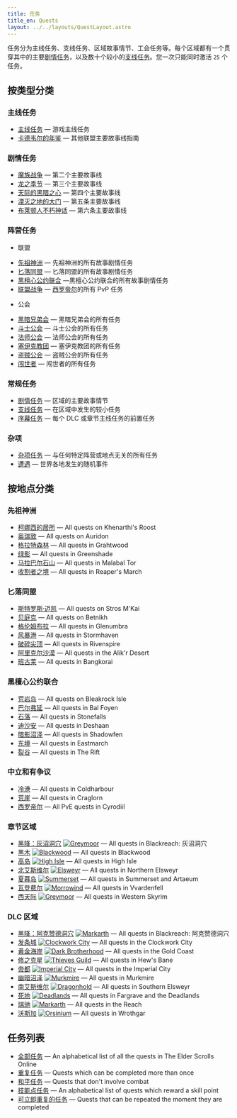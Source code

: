```yaml
---
title: 任务
title_en: Quests
layout: ../../layouts/QuestLayout.astro
---
```


任务分为主线任务、支线任务、区域故事情节、工会任务等。每个区域都有一个贯穿其中的主要[剧情任务](/quest/story-quest)，以及数十个较小的[支线任务](/quest/side-quest)。您一次只能同时激活
<code>25</code> 个任务。

## 按类型分类

### 主线任务

- [主线任务](/quest/main-quest) — 游戏主线任务
- [卡德韦尔的年鉴](/quest/cadwell-s-almanac) — 其他联盟主要故事线指南

### 剧情任务

- [魔族战争](/quest/daedric-war-storyline) — 第二个主要故事线
- [龙之季节](/quest/season-of-the-dragon) — 第三个主要故事线
- [天际的黑暗之心](/quest/dark-heart-of-skyrim) — 第四个主要故事线
- [湮灭之地的大门](/quest/gates-of-oblivion) — 第五条主要故事线
- [布莱顿人不朽神话](/quest/legacy-of-the-bretons) — 第六条主要故事线

### 阵营任务

- 联盟

* [先祖神洲](/wiki/Online:Aldmeri_Dominion#Quest) — 先祖神洲的所有故事剧情任务
* [匕落同盟](/wiki/Online:Daggerfall_Covenant#Quest) — 匕落同盟的所有故事剧情任务
* [黑檀心公约联合](/wiki/Online:Ebonheart_Pact#Quest) —黑檀心公约联合的所有故事剧情任务
* [联盟战争](/wiki/Online:Alliance_War#Quest) — [西罗帝尔](/location/cyrodiil)的所有 PvP 任务

- 公会

* [黑暗兄弟会](/wiki/Online:Dark_Brotherhood#Quest) — 黑暗兄弟会的所有任务
* [斗士公会](/wiki/Online:Fighters_Guild#Quest) — 斗士公会的所有任务
* [法师公会](/wiki/Online:Mages_Guild#Quest) — 法师公会的所有任务
* [塞伊克教团](/wiki/Online:Psijic_Order#Quest) — 塞伊克教团的所有任务
* [盗贼公会](/wiki/Online:Thieves_Guild#Quest) — 盗贼公会的所有任务
* [闯世者](/wiki/Online:Undaunted#Quest) — 闯世者的所有任务

### 常规任务

- [剧情任务](/quest/story-quest) — 区域的主要故事情节
- [支线任务](/quest/side-quest) — 在区域中发生的较小任务
- [序幕任务](/quest/prologue-quest) — 每个 DLC 或章节主线任务的前置任务

### 杂项

- [杂项任务](/quest/miscellaneous-quest) — 与任何特定阵营或地点无关的所有任务
- [遭遇](/quest/encounter) — 世界各地发生的随机事件

## 按地点分类

### 先祖神洲

- [柯娜西的居所](/wiki/Online:Khenarthi%27s_Roost#Quests "柯娜西的居所 (Khenarthi's Roost)") — All quests on Khenarthi's
  Roost
- [奥瑞敦](/wiki/Online:Auridon#Quests "奥瑞敦 (Auridon)") — All quests on Auridon
- [格拉特森林](/wiki/Online:Grahtwood#Quests "格拉特森林 (Grahtwood)") — All quests in Grahtwood
- [绿影](/wiki/Online:Greenshade#Quests "绿影 (Greenshade)") — All quests in Greenshade
- [马拉巴尔石山](/wiki/Online:Malabal_Tor#Quests "马拉巴尔石山 (Malabal Tor)") — All quests in Malabal Tor
- [收割者之境](/wiki/Online:Reaper%27s_March#Quests "收割者之境 (Reaper's March)") — All quests in Reaper's March

### 匕落同盟

- [斯特罗斯·迈凯](/wiki/Online:Stros_M%27Kai#Quests "斯特罗斯·迈凯 (Stros M'Kai)") — All quests on Stros M'Kai
- [贝庭克](/wiki/Online:Betnikh#Quests "贝庭克 (Betnikh)") — All quests on Betnikh
- [格伦姆布拉](/wiki/Online:Glenumbra#Quests "格伦姆布拉 (Glenumbra)") — All quests in Glenumbra
- [风暴港](/wiki/Online:Stormhaven#Quests "风暴港 (Stormhaven)") — All quests in Stormhaven
- [破碎尖顶](/wiki/Online:Rivenspire#Quests "破碎尖顶 (Rivenspire)") — All quests in Rivenspire
- [阿里克尔沙漠](/wiki/Online:Alik%27r_Desert#Quests "阿里克尔沙漠 (Alik'r Desert)") — All quests in the Alik'r Desert
- [班古莱](/wiki/Online:Bangkorai#Quests "班古莱 (Bangkorai)") — All quests in Bangkorai

### 黑檀心公约联合

- [荒岩岛](/wiki/Online:Bleakrock_Isle#Quests "荒岩岛 (Bleakrock Isle)") — All quests on Bleakrock Isle
- [巴尔弗延](/wiki/Online:Bal_Foyen#Quests "巴尔弗延 (Bal Foyen)") — All quests in Bal Foyen
- [石落](/wiki/Online:Stonefalls#Quests "石落 (Stonefalls)") — All quests in Stonefalls
- [迪沙安](/wiki/Online:Deshaan#Quests "迪沙安 (Deshaan)") — All quests in Deshaan
- [暗影沼泽](/wiki/Online:Shadowfen#Quests "暗影沼泽 (Shadowfen)") — All quests in Shadowfen
- [东境](/wiki/Online:Eastmarch#Quests "东境 (Eastmarch)") — All quests in Eastmarch
- [裂谷](/wiki/Online:The_Rift#Quests "裂谷 (The Rift)") — All quests in The Rift

### 中立和有争议

- [冷港](/wiki/Online:Coldharbour#Quests "冷港 (Coldharbour)") — All quests in Coldharbour
- [荒崖](/wiki/Online:Craglorn#Quests "荒崖 (Craglorn)") — All quests in Craglorn
- [西罗帝尔](/wiki/Online:Cyrodiil#Quests "西罗帝尔 (Cyrodiil)") — All PvE quests in Cyrodiil

### 章节区域

- [黑降：灰沼洞穴](/wiki/Online:Blackreach:_Greymoor_Caverns#Quests "黑降：灰沼洞穴 (Blackreach: Greymoor Caverns)")
  [![Greymoor](//images.uesp.net/thumb/0/02/ON-icon-alliance-Solitude.png)](/wiki/Online:Greymoor "灰沼 (Greymoor)") —
  All quests in Blackreach: 灰沼洞穴
- [黑木](/wiki/Online:Blackwood#Quests "黑木 (Blackwood)")
  [![Blackwood](//images.uesp.net/thumb/e/ec/ON-icon-Blackwood_02.png)](/wiki/Online:Blackwood_(Chapter) "黑木 (Blackwood)")
  — All quests in Blackwood
- [高岛](/wiki/Online:High_Isle#Quests "高岛 (High Isle)")
  [![High Isle](//images.uesp.net/thumb/e/e7/ON-icon-Zone_DLC.png)](/location/high-isle "高岛 (High Isle)") — All quests
  in High Isle
- [北艾斯维尔](/wiki/Online:Northern_Elsweyr#Quests "北艾斯维尔 (Northern Elsweyr)")
  [![Elsweyr](//images.uesp.net/thumb/9/98/ON-icon-alliance-Elsweyr.png)](/wiki/Online:Elsweyr "艾斯维尔 (Elsweyr)") —
  All quests in Northern Elsweyr
- [夏暮岛](/wiki/Online:Summerset#Quests "夏暮岛 (Summerset)")
  [![Summerset](//images.uesp.net/thumb/8/8c/ON-icon-alliance-Alinor.png)](/wiki/Online:Summerset_(Chapter) "夏暮岛 (Summerset)")
  — All quests in Summerset and Artaeum
- [瓦登费尔](/wiki/Online:Vvardenfell#Quests "瓦登费尔 (Vvardenfell)")
  [![Morrowind](//images.uesp.net/thumb/3/3e/ON-icon-alliance-Vivec.png)](/wiki/Online:Morrowind "晨风 (Morrowind)") —
  All quests in Vvardenfell
- [西天际](/wiki/Online:Western_Skyrim#Quests "西天际 (Western Skyrim)")
  [![Greymoor](//images.uesp.net/thumb/0/02/ON-icon-alliance-Solitude.png)](/wiki/Online:Greymoor "灰沼 (Greymoor)") —
  All quests in Western Skyrim

### DLC 区域

- [黑降：阿克赞德洞穴](/wiki/Online:Blackreach:_Arkthzand_Cavern#Quests "黑降：阿克赞德洞穴 (Blackreach: Arkthzand Cavern)")
  [![Markarth](//images.uesp.net/thumb/d/d3/ON-icon-Markarth_02.png)](/wiki/Online:Markarth_(DLC) "马卡斯城 (Markarth)")
  — All quests in Blackreach: 阿克赞德洞穴
- [发条城](/wiki/Online:Clockwork_City#Quests "发条城 (Clockwork City)")
  [![Clockwork City](//images.uesp.net/thumb/8/8a/ON-icon-Sotha_Sil.png)](/wiki/Online:Clockwork_City_(DLC) "发条城 (Clockwork City)")
  — All quests in the Clockwork City
- [黄金海岸](/wiki/Online:Gold_Coast#Quests "黄金海岸 (Gold Coast)")
  [![Dark Brotherhood](//images.uesp.net/thumb/f/f2/ON-mapicon-Dark_Brotherhood.png)](/wiki/Online:Dark_Brotherhood_(DLC) "黑暗兄弟会 (Dark Brotherhood)")
  — All quests in the Gold Coast
- [修之克星](/wiki/Online:Hew%27s_Bane#Quests "修之克星 (Hew's Bane)")
  [![Thieves Guild](//images.uesp.net/thumb/5/52/ON-icon-ThievesGuild.png)](/wiki/Online:Thieves_Guild_(DLC) "盗贼公会 (Thieves Guild)")
  — All quests in Hew's Bane
- [帝都](/wiki/Online:Imperial_City#Quests "帝都 (Imperial City)")
  [![Imperial City](//images.uesp.net/thumb/4/45/ON-mapicon-ImperialCity.png)](/wiki/Online:Imperial_City_(DLC) "帝都 (Imperial City)")
  — All quests in the Imperial City
- [幽暗沼泽](/wiki/Online:Murkmire#Quests "幽暗沼泽 (Murkmire)")
  [![Murkmire](//images.uesp.net/thumb/b/b7/ON-icon-Murkmire_02.png)](/wiki/Online:Murkmire_(DLC) "幽暗沼泽 (Murkmire)")
  — All quests in Murkmire
- [南艾斯维尔](/wiki/Online:Southern_Elsweyr#Quests "南艾斯维尔 (Southern Elsweyr)")
  [![Dragonhold](//images.uesp.net/thumb/8/83/ON-icon-Dragonhold_02.png)](/wiki/Online:Dragonhold "龙之要塞 (Dragonhold)")
  — All quests in Southern Elsweyr
- [死地](/wiki/Online:The_Deadlands#Quests "死地 (The Deadlands)")
  [![Deadlands](//images.uesp.net/thumb/e/e7/ON-icon-Zone_DLC.png)](/wiki/Online:Deadlands "死地 (Deadlands)") — All
  quests in Fargrave and the Deadlands
- [瑞驰](/wiki/Online:The_Reach#Quests "瑞驰 (The Reach)")
  [![Markarth](//images.uesp.net/thumb/d/d3/ON-icon-Markarth_02.png)](/wiki/Online:Markarth_(DLC) "马卡斯城 (Markarth)")
  — All quests in the Reach
- [沃斯加](/wiki/Online:Wrothgar#Quests "沃斯加 (Wrothgar)")
  [![Orsinium](//images.uesp.net/thumb/c/c4/ON-icon-Wrothgar.png)](/wiki/Online:Orsinium_(DLC) "奥辛纽姆 (Orsinium)") —
  All quests in Wrothgar

## 任务列表

- [全部任务](/wiki/Category:Online-Quests "Category: Online-Quests") — An alphabetical list of all the quests in The
  Elder Scrolls Online
- [重复任务](/quest/repeatable-quests "Repeatable任务 (Repeatable Quests)") — Quests which can be completed more than
  once
- [和平任务](/quest/pacifist-quests "Pacifist任务 (Pacifist Quests)") — Quests that don't involve combat
- [技能点任务](/wiki/Category:Online-Quests_with_Skill_Points "Category: Online-Quests with Skill Points") — An
  alphabetical list of quests which reward a skill point
- [可立即重复的任务](/wiki/Online:Immediately_Repeatable_Quests "ImmediatelyRepeatable任务 (Immediately Repeatable Quests)")
  — Quests that can be repeated the moment they are completed
